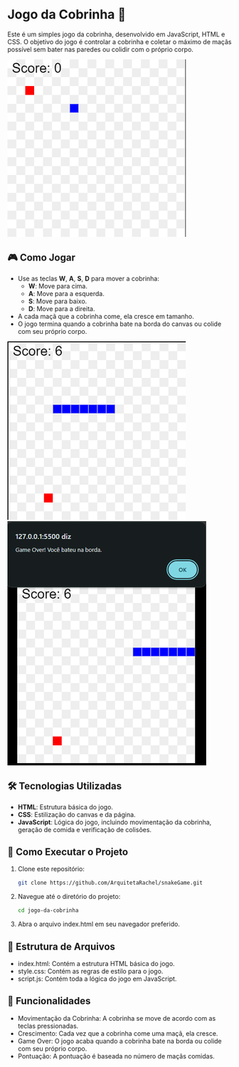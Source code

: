 # Jogo da Cobrinha 🐍

Este é um simples jogo da cobrinha, desenvolvido em JavaScript, HTML e CSS. O objetivo do jogo é controlar a cobrinha e coletar o máximo de maçãs possível sem bater nas paredes ou colidir com o próprio corpo.

![imagem1](assets/img1.png)
## 🎮 Como Jogar

- Use as teclas **W**, **A**, **S**, **D** para mover a cobrinha:
  - **W**: Move para cima.
  - **A**: Move para a esquerda.
  - **S**: Move para baixo.
  - **D**: Move para a direita.
- A cada maçã que a cobrinha come, ela cresce em tamanho.
- O jogo termina quando a cobrinha bate na borda do canvas ou colide com seu próprio corpo.
  
![imagem2](assets/img2.png)
![imagem3](assets/img3.png)

## 🛠 Tecnologias Utilizadas

- **HTML**: Estrutura básica do jogo.
- **CSS**: Estilização do canvas e da página.
- **JavaScript**: Lógica do jogo, incluindo movimentação da cobrinha, geração de comida e verificação de colisões.

## 🚀 Como Executar o Projeto

1. Clone este repositório:

   ```bash
   git clone https://github.com/ArquitetaRachel/snakeGame.git

2. Navegue até o diretório do projeto:

    ```bash
    cd jogo-da-cobrinha

3. Abra o arquivo index.html em seu navegador preferido.

## 📂 Estrutura de Arquivos
- index.html: Contém a estrutura HTML básica do jogo.
- style.css: Contém as regras de estilo para o jogo.
- script.js: Contém toda a lógica do jogo em JavaScript.

## 📝 Funcionalidades
- Movimentação da Cobrinha: A cobrinha se move de acordo com as teclas pressionadas.
- Crescimento: Cada vez que a cobrinha come uma maçã, ela cresce.
- Game Over: O jogo acaba quando a cobrinha bate na borda ou colide com seu próprio corpo.
- Pontuação: A pontuação é baseada no número de maçãs comidas.


